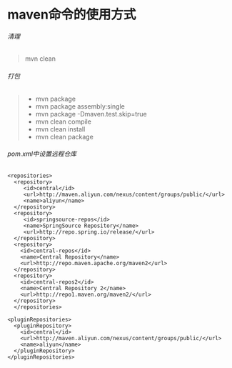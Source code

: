 # maven命令的使用方式
###### 清理
> mvn clean
###### 打包
> * mvn package
> * mvn package assembly:single
> * mvn package -Dmaven.test.skip=true
> * mvn clean compile
> * mvn clean install
> * mvn clean package
###### pom.xml中设置远程仓库
``` 
<repositories>
  <repository>
     <id>central</id>
     <url>http://maven.aliyun.com/nexus/content/groups/public/</url>
     <name>aliyun</name>
  </repository>
  <repository>
     <id>springsource-repos</id>
     <name>SpringSource Repository</name>
     <url>http://repo.spring.io/release/</url>
  </repository>
  <repository>
    <id>central-repos</id>
    <name>Central Repository</name>
    <url>http://repo.maven.apache.org/maven2</url>
  </repository>
  <repository>
    <id>central-repos2</id>
    <name>Central Repository 2</name>
    <url>http://repo1.maven.org/maven2/</url>
  </repository>
  </repositories>
  
<pluginRepositories>
  <pluginRepository>
    <id>central</id>
    <url>http://maven.aliyun.com/nexus/content/groups/public/</url>
    <name>aliyun</name>
  </pluginRepository>
</pluginRepositories>

```
